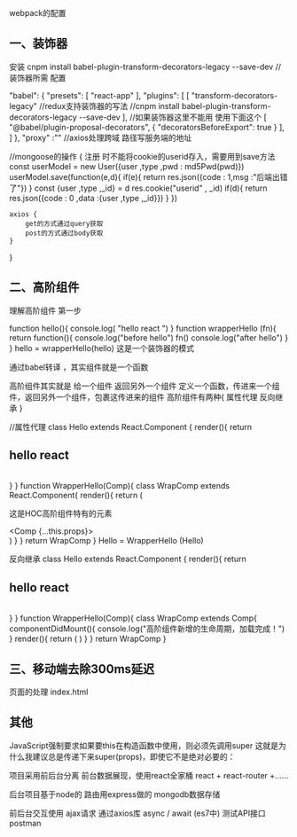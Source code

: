 webpack的配置

## 一、装饰器

安装
cnpm install babel-plugin-transform-decorators-legacy --save-dev        //装饰器所需
配置

"babel": {
    "presets": [
        "react-app"
    ],
    "plugins": [
        [
        "transform-decorators-legacy"       //redux支持装饰器的写法     //cnpm install babel-plugin-transform-decorators-legacy --save-dev
        ],
    //如果装饰器这里不能用 使用下面这个
    [
        "@babel/plugin-proposal-decorators",
        {
            "decoratorsBeforeExport": true
        }
        ],
    ]
},
"proxy" :""                   //axios处理跨域  路径写服务端的地址



//mongoose的操作
{
    注册 时不能将cookie的userid存入，需要用到save方法
    const userModel = new User({user ,type ,pwd : md5Pwd(pwd)})
        userModel.save(function(e,d){
            if(e){
                return res.json({code : 1,msg :"后端出错了"})
            }
            const {user ,type ,_id} = d
            res.cookie("userid" , _id)
            if(d){
                return res.json({code : 0 ,data :{user ,type ,_id}})
            }
        })

    axios {
        get的方式通过query获取
        post的方式通过body获取
    }

}


## 二、高阶组件
理解高阶组件
第一步

function hello(){
    console.log( "hello react ")
}
function wrapperHello (fn){
    return function(){
        console.log("before hello")
        fn()
        console.log("after hello")
    }
}
hello = wrapperHello(hello)
这是一个装饰器的模式

通过babel转译 ，其实组件就是一个函数

高阶组件其实就是 给一个组件 返回另外一个组件
定义一个函数，传进来一个组件，返回另外一个组件，包裹这传进来的组件
高阶组件有两种{
    属性代理
    反向继承
}

//属性代理
class Hello extends React.Component {
    render(){
        return <h2>hello react</h2>   
    }
}
function WrapperHello(Comp){
    class WrapComp extends React.Component{
        render(){
            return (
                <div >
                    <p>这是HOC高阶组件特有的元素</p>
                    <Comp {...this.props}></Comp>
                </div>
            )
        }
    }
    return WrapComp
}
Hello = WrapperHello (Hello)

反向继承
class Hello extends React.Component {
    render(){
        return <h2>hello react</h2>   
    }
}
function WrapperHello(Comp){
    class WrapComp extends Comp{
        componentDidMount(){
            console.log("高阶组件新增的生命周期，加载完成！")
        }
        render(){
            return (
                <Comp></Comp>
            )
        }
    }
    return WrapComp
}

## 三、移动端去除300ms延迟
页面的处理 index.html
<meta name="viewport" content="width=device-width, initial-scale=1, maximum-scale=1,
    minimum-scale=1, user-scalable=no" />

<!-- 解决300毫秒的延迟 -->
<script src="https://as.alipayobjects.com/g/component/fastclick/1.0.6/fastclick.js"></script>
<script>
    if ('addEventListener' in document) {
        document.addEventListener('DOMContentLoaded', function() {
        FastClick.attach(document.body);
        }, false);
        }
        if(!window.Promise) {
        document.writeln('<script src="https://as.alipayobjects.com/g/component/es6-promise/3.2.2/es6-promise.min.js"'+'>'+'<'+'/'+'script>');
    }
</script>

## 其他
JavaScript强制要求如果要this在构造函数中使用，则必须先调用super
这就是为什么我建议总是传递下来super(props)，即使它不是绝对必要的：



项目采用前后台分离
前台数据展现，使用react全家桶 react + react-router +……

后台项目基于node的 路由用express做的 mongodb数据存储

前后台交互使用 ajax请求 通过axios库  async / await  (es7中)
测试API接口 postman




